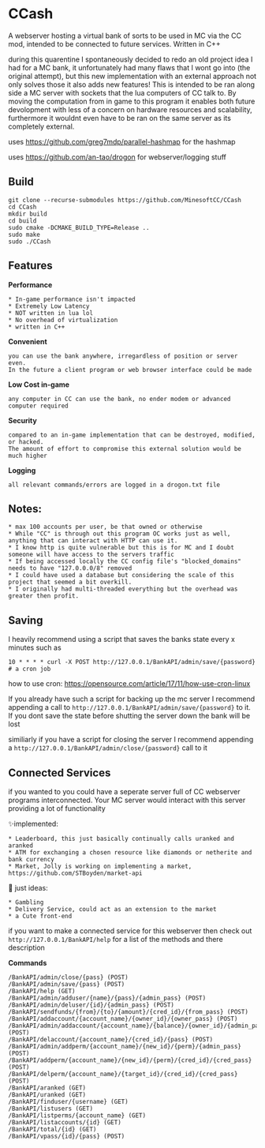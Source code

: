 # CCash

A webserver hosting a virtual bank of sorts to be used in MC via the CC mod, intended to be connected to future services. Written in C++

during this quarentine I spontaneously decided to redo an old project idea I had for a MC bank, it unfortunately had many flaws that I wont go into (the original attempt), but this new implementation with an external approach not only solves those it also adds new features! This is intended to be ran along side a MC server with sockets that the lua computers of CC talk to. By moving the computation from in game to this program it enables both future devolopment with less of a concern on hardware resources and scalability, furthermore it wouldnt even have to be ran on the same server as its completely external.

uses https://github.com/greg7mdp/parallel-hashmap for the hashmap

uses https://github.com/an-tao/drogon for webserver/logging stuff

## Build

```
git clone --recurse-submodules https://github.com/MinesoftCC/CCash 
cd CCash
mkdir build
cd build
sudo cmake -DCMAKE_BUILD_TYPE=Release ..
sudo make
sudo ./CCash
```

## Features

**Performance**

```
* In-game performance isn't impacted
* Extremely Low Latency
* NOT written in lua lol
* No overhead of virtualization
* written in C++
```

**Convenient**

```
you can use the bank anywhere, irregardless of position or server even.
In the future a client program or web browser interface could be made
```

**Low Cost in-game**

```
any computer in CC can use the bank, no ender modem or advanced computer required
```

**Security**

```
compared to an in-game implementation that can be destroyed, modified, or hacked.
The amount of effort to compromise this external solution would be much higher
```

**Logging**

```
all relevant commands/errors are logged in a drogon.txt file
```

## Notes:

```
* max 100 accounts per user, be that owned or otherwise
* While "CC" is through out this program OC works just as well, anything that can interact with HTTP can use it.
* I know http is quite vulnerable but this is for MC and I doubt someone will have access to the servers traffic
* If being accessed locally the CC config file's "blocked_domains" needs to have "127.0.0.0/8" removed
* I could have used a database but considering the scale of this project that seemed a bit overkill.
* I originally had multi-threaded everything but the overhead was greater then profit.
```

## Saving

I heavily recommend using a script that saves the banks state every x minutes such as

```
10 * * * * curl -X POST http://127.0.0.1/BankAPI/admin/save/{password}
# a cron job
```

how to use cron: https://opensource.com/article/17/11/how-use-cron-linux

If you already have such a script for backing up the mc server I recommend appending
a call to `http://127.0.0.1/BankAPI/admin/save/{password}` to it.
If you dont save the state before shutting the server down the bank will be lost

similiarly if you have a script for closing the server I recommend
appending a `http://127.0.0.1/BankAPI/admin/close/{password}` call to it

## Connected Services

if you wanted to you could have a seperate server full of CC webserver programs interconnected. Your MC server would interact with this server providing a lot of functionality

:sparkles:implemented:

```
* Leaderboard, this just basically continually calls uranked and aranked
* ATM for exchanging a chosen resource like diamonds or netherite and bank currency
* Market, Jolly is working on implementing a market, https://github.com/STBoyden/market-api
```

:construction: just ideas:

```
* Gambling
* Delivery Service, could act as an extension to the market
* a Cute front-end
```

if you want to make a connected service for this webserver then check out `http://127.0.0.1/BankAPI/help` for a list of the methods and there description

**Commands**

```
/BankAPI/admin/close/{pass} (POST) 
/BankAPI/admin/save/{pass} (POST) 
/BankAPI/help (GET) 
/BankAPI/admin/adduser/{name}/{pass}/{admin_pass} (POST) 
/BankAPI/admin/deluser/{id}/{admin_pass} (POST) 
/BankAPI/sendfunds/{from}/{to}/{amount}/{cred_id}/{from_pass} (POST) 
/BankAPI/addaccount/{account_name}/{owner_id}/{owner_pass} (POST) 
/BankAPI/admin/addaccount/{account_name}/{balance}/{owner_id}/{admin_pass} (POST) 
/BankAPI/delaccount/{account_name}/{cred_id}/{pass} (POST) 
/BankAPI/admin/addperm/{account_name}/{new_id}/{perm}/{admin_pass} (POST) 
/BankAPI/addperm/{account_name}/{new_id}/{perm}/{cred_id}/{cred_pass} (POST) 
/BankAPI/delperm/{account_name}/{target_id}/{cred_id}/{cred_pass} (POST) 
/BankAPI/aranked (GET) 
/BankAPI/uranked (GET) 
/BankAPI/finduser/{username} (GET) 
/BankAPI/listusers (GET) 
/BankAPI/listperms/{account_name} (GET) 
/BankAPI/listaccounts/{id} (GET) 
/BankAPI/total/{id} (GET) 
/BankAPI/vpass/{id}/{pass} (POST) 
```
